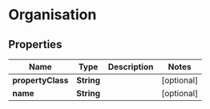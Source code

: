 
# Organisation

## Properties
Name | Type | Description | Notes
------------ | ------------- | ------------- | -------------
**propertyClass** | **String** |  |  [optional]
**name** | **String** |  |  [optional]



